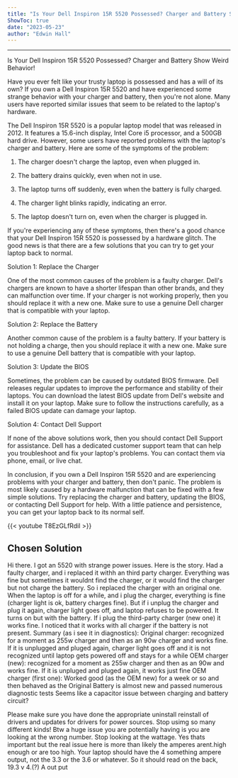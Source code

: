 ```yaml
---
title: "Is Your Dell Inspiron 15R 5520 Possessed? Charger and Battery Show Weird Behavior!"
ShowToc: true 
date: "2023-05-23"
author: "Edwin Hall"
---
```

*****
Is Your Dell Inspiron 15R 5520 Possessed? Charger and Battery Show Weird Behavior!

Have you ever felt like your trusty laptop is possessed and has a will of its own? If you own a Dell Inspiron 15R 5520 and have experienced some strange behavior with your charger and battery, then you're not alone. Many users have reported similar issues that seem to be related to the laptop's hardware.

The Dell Inspiron 15R 5520 is a popular laptop model that was released in 2012. It features a 15.6-inch display, Intel Core i5 processor, and a 500GB hard drive. However, some users have reported problems with the laptop's charger and battery. Here are some of the symptoms of the problem:

1. The charger doesn't charge the laptop, even when plugged in.

2. The battery drains quickly, even when not in use.

3. The laptop turns off suddenly, even when the battery is fully charged.

4. The charger light blinks rapidly, indicating an error.

5. The laptop doesn't turn on, even when the charger is plugged in.

If you're experiencing any of these symptoms, then there's a good chance that your Dell Inspiron 15R 5520 is possessed by a hardware glitch. The good news is that there are a few solutions that you can try to get your laptop back to normal.

Solution 1: Replace the Charger

One of the most common causes of the problem is a faulty charger. Dell's chargers are known to have a shorter lifespan than other brands, and they can malfunction over time. If your charger is not working properly, then you should replace it with a new one. Make sure to use a genuine Dell charger that is compatible with your laptop.

Solution 2: Replace the Battery

Another common cause of the problem is a faulty battery. If your battery is not holding a charge, then you should replace it with a new one. Make sure to use a genuine Dell battery that is compatible with your laptop.

Solution 3: Update the BIOS

Sometimes, the problem can be caused by outdated BIOS firmware. Dell releases regular updates to improve the performance and stability of their laptops. You can download the latest BIOS update from Dell's website and install it on your laptop. Make sure to follow the instructions carefully, as a failed BIOS update can damage your laptop.

Solution 4: Contact Dell Support

If none of the above solutions work, then you should contact Dell Support for assistance. Dell has a dedicated customer support team that can help you troubleshoot and fix your laptop's problems. You can contact them via phone, email, or live chat.

In conclusion, if you own a Dell Inspiron 15R 5520 and are experiencing problems with your charger and battery, then don't panic. The problem is most likely caused by a hardware malfunction that can be fixed with a few simple solutions. Try replacing the charger and battery, updating the BIOS, or contacting Dell Support for help. With a little patience and persistence, you can get your laptop back to its normal self.

{{< youtube T8EzGLfRdiI >}} 



## Chosen Solution
 Hi there. I got an 5520 with strange power issues. Here is the story. Had a faulty charger, and i replaced it withh an third party charger. Everything was fine but sometimes it wouldnt find the charger, or it would find the charger but not charge the battery. So i replaced the charger with an original one. When the laptop is off for a while, and i plug the charger, everything is fine (charger light is ok, battery charges fine). But if i unplug the charger and plug it again, charger light goes off, and laptop refuses to be powered. It turns on but with the battery. If i plug the third-party charger (new one) it works fine. I noticed that it works with all charger if the battery is not present. Summary (as i see it in diagnostics):
Original charger: recognized for a moment as 255w charger and then as an 90w charger and works fine. If it is unplugged and pluged again, charger light goes off and it is not recognized until laptop gets powered off and stays for a while
OEM charger (new): recognized for a moment as 255w charger and then as an 90w and works fine. If it is unpluged and pluged again, it works just fine
OEM charger (first one): Worked good (as the OEM new) for a week or so and then behaved as the Original
Battery is almost new and passed numerous diagnostic tests
Seems like a capacitor issue between charging and battery circuit?

 Please make sure you have done the appropriate uninstall reinstall of drivers and updates for drivers for power sources. Stop usimg so many different kinds! Btw a huge issue you are potentially having is you are looking at the wrong number. Stop looking at the wattage. Yes thats important but the real issue here is more than likely the amperes arent.high enough or are too high. Your laptop should have the 4 something ampere output, not the 3.3  or the 3.6 or whatever. So it should read on the back, 19.3 v 4.(?) A out put





